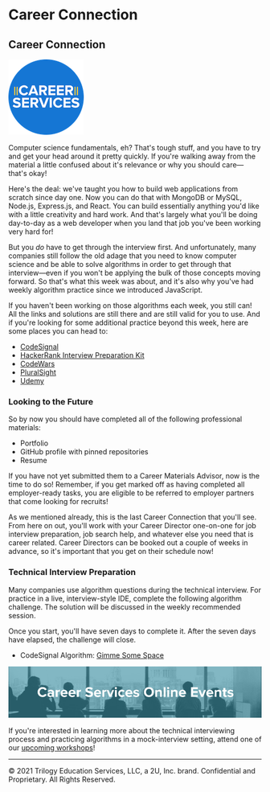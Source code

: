 # Career Connection

## Career Connection

![Career Services Logo](./assets/cs_logo.png#right)

Computer science fundamentals, eh? That's tough stuff, and you have to try and get your head around it pretty quickly. If you're walking away from the material a little confused about it's relevance or why you should care&mdash;that's okay! 

Here's the deal: we've taught you how to build web applications from scratch since day one. Now you can do that with MongoDB or MySQL, Node.js, Express.js, and React. You can build essentially anything you'd like with a little creativity and hard work. And that's largely what you'll be doing day-to-day as a web developer when you land that job you've been working very hard for!

But you _do_ have to get through the interview first. And unfortunately, many companies still follow the old adage that you need to know computer science and be able to solve algorithms in order to get through that interview&mdash;even if you won't be applying the bulk of those concepts moving forward. So that's what this week was about, and it's also why you've had weekly algorithm practice since we introduced JavaScript.

If you haven't been working on those algorithms each week, you still can! All the links and solutions are still there and are still valid for you to use. And if you're looking for some additional practice beyond this week, here are some places you can head to:

* [CodeSignal](https://codesignal.com/)
* [HackerRank Interview Preparation Kit](https://www.hackerrank.com/interview/interview-preparation-kit)
* [CodeWars](https://www.codewars.com/)
* [PluralSight](https://www.pluralsight.com/)
* [Udemy](https://www.udemy.com/)

### Looking to the Future

So by now you should have completed all of the following professional materials:

- Portfolio
- GitHub profile with pinned repositories
- Resume

If you have not yet submitted them to a Career Materials Advisor, now is the time to do so! Remember, if you get marked off as having completed all employer-ready tasks, you are eligible to be referred to employer partners that come looking for recruits!

As we mentioned already, this is the last Career Connection that you'll see. From here on out, you'll work with your Career Director one-on-one for job interview preparation, job search help, and whatever else you need that is career related. Career Directors can be booked out a couple of weeks in advance, so it's important that you get on their schedule now!

### Technical Interview Preparation

Many companies use algorithm questions during the technical interview. For practice in a live, interview-style IDE, complete the following algorithm challenge. The solution will be discussed in the weekly recommended session.

Once you start, you'll have seven days to complete it. After the seven days have elapsed, the challenge will close.

* CodeSignal Algorithm: [Gimme Some Space](https://app.codesignal.com/public-test/AxFMTeyBvraiNL7H2/qzdetcA7ztuarH)

![online-events](./assets/online-events.png)

If you're interested in learning more about the technical interviewing process and practicing algorithms in a mock-interview setting, attend one of our [upcoming workshops](https://careerservicesonlineevents.splashthat.com/)!

---
© 2021 Trilogy Education Services, LLC, a 2U, Inc. brand. Confidential and Proprietary. All Rights Reserved.
